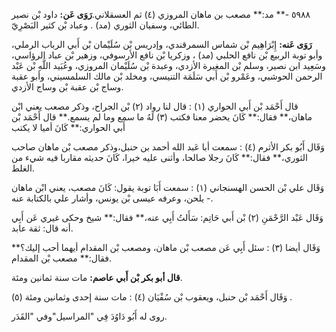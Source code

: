 ٥٩٨٨ -** مد:** مصعب بن ماهان المروزي (٤) ثم العسقلاني.**رَوَى عَن:** داود بْن نصير الطائي، وسفيان الثوري (مد) . وعباد بْن كثير البَصْرِيّ.

**رَوَى عَنه:** إِبْرَاهِيم بْن شماس السمرقندي، وإدريس بْن سُلَيْمان بْن أَبي الرباب الرملي، وأبو توبة الربيع بْن نافع الحلبي (مد) ، وزكريا بْن نافع الأرسوفي، وزهير بْن عباد الرؤاسي، وسَعِيد ابن نصير، وسلم بْن المغيرة الأزدي، وعبدة بْن سُلَيْمان المروزي، وعُبَيد اللَّهِ بْن عَبْد الرحمن الحوشبي، وعَمْرو بْن أَبي سَلَمَة التنيسي، ومخلد بْن مالك السلمسيني، وأبو عقبة وساج بْن عقبة بْن وساج الأزدي.

قال أَحْمَد بْن أَبي الحواري (١) : قال لنا رواد (٢) بْن الجراح، وذكر مصعب يعني ابْن ماهان،** فقال:** كَانَ يحضر معنا فكتب (٣) لَهُ ما سمع وما لم يسمع.** قال أَحْمَد بْن أَبي الحواري:** كَانَ أميا لا يكتب

وَقَال أَبُو بكر الأثرم (٤) : سمعت أبا عَبد الله أحمد بن حنبل،وذكر مصعب بْن ماهان صاحب الثوري،** فقال:** كَانَ رجلا صالحا، وأثنى عليه خيرا، كَانَ حديثه مقاربا فيه شيء من الغلط.

وَقَال علي بْن الحسن الهسنجاني (١) : سمعت أَبَا توبة يقول: كَانَ مصعب، يعني ابْن ماهان - يلحن، وعرفه عيسى بْن يونس، وأشار علي بالكتابة عنه.

وَقَال عَبْد الرَّحْمَنِ (٢) بْن أَبي حَاتِم: سَأَلتُ أَبِي عنه،** فقال:** شيخ وحكى غيري عَن أَبِي أنه قال: ثقة عابد.

وَقَال أيضا (٣) : سئل أَبِي عَن مصعب بْن ماهان، ومصعب بْن المقدام أيهما أحب إليك؟** فقال:** مصعب بْن المقدام.

**قال أبو بكر بْن أَبي عاصم:** مات سنة ثمانين ومئة.

وَقَال أَحْمَد بْن حنبل، ويعقوب بْن سُفْيَان (٤) : مات سنة إحدى وثمانين ومئة (٥) .

روى له أَبُو دَاوُدَ فِي "المراسيل"وفي "القَدَر.